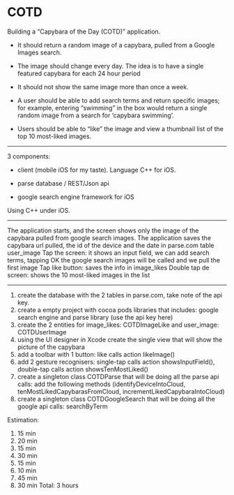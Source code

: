 # COTD
Building a “Capybara of the Day (COTD)” application. 

- It should return a random image of a capybara, pulled from a Google Images search. 

- The image should change every day. The idea is to have a single featured capybara for each 24 hour period

- It should not show the same image more than once a week.

- A user should be able to add search terms and return specific images; for example, entering “swimming” in the box would return a single random image from a search for ‘capybara swimming’.

- Users should be able to “like” the image and view a thumbnail list of the top 10 most-liked images.

--------------------------------------------------------------------------------

3 components:

- client (mobile iOS for my taste). Language C++ for iOS.

- parse database / REST/Json api

- google search engine framework for iOS

Using C++ under iOS.

--------------------------------------------------------------------------------

The application starts, and the screen shows only the image of the capybara pulled from google search images.
The application saves the capybara url pulled, the id of the device and the date in parse.com table user_image
Tap the screen: it shows an input field, we can add search terms, tapping OK the google search images will be called and we pull the first image
Tap like button: saves the info in image_likes
Double tap de screen: shows the 10 most-liked images in the list

--------------------------------------------------------------------------------


1. create the database with the 2 tables in parse.com, take note of the api key.
2. create a empty project with cocoa pods libraries that includes: google search engine and parse library (use the api key here)
3. create the 2 entities for image_likes: COTDImageLike and user_image: COTDUserImage
4. using the UI designer in Xcode create the single view that will show the picture of the capybara
5. add a toolbar with 1 button: like calls action likeImage()
6. add 2 gesture recognisers: single-tap calls action showsInputField(), double-tap calls action showsTenMostLiked()
7. create a singleton class COTDParse that will be doing all the parse api calls: add the following methods (identifyDeviceIntoCloud, tenMostLikedCapybarasFromCloud, incrementLikedCapybaraIntoCloud)
8. create a singleton class COTDGoogleSearch that will be doing all the google api calls: searchByTerm

Estimation:
1. 15 min
2. 20 min
3. 15 min
4. 30 min
5. 15 min
6. 10 min
7. 45 min
8. 30 min
Total: 3 hours

